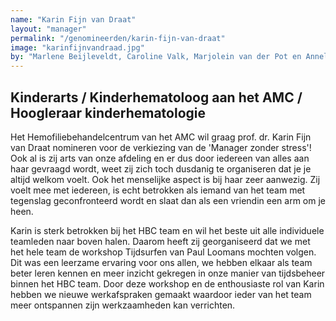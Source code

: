 ```yaml
---
name: "Karin Fijn van Draat"
layout: "manager"
permalink: "/genomineerden/karin-fijn-van-draat"
image: "karinfijnvandraad.jpg"
by: "Marlene Beijleveldt, Caroline Valk, Marjolein van der Pot en Annelies Bentvelsen"
---
```

## Kinderarts / Kinderhematoloog aan het AMC / Hoogleraar kinderhematologie
Het Hemofiliebehandelcentrum van het AMC wil graag prof. dr. Karin Fijn van Draat nomineren voor de verkiezing van de 'Manager zonder stress'!
Ook al is zij arts van onze afdeling en er dus door iedereen van alles aan haar gevraagd wordt, weet zij zich toch dusdanig te organiseren dat je je altijd welkom voelt. Ook het menselijke aspect is bij haar zeer aanwezig. Zij voelt mee met iedereen, is echt betrokken als iemand van het team met tegenslag geconfronteerd wordt en slaat dan als een vriendin een arm om je heen.

Karin is sterk betrokken bij het HBC team en wil het beste uit alle individuele teamleden naar boven halen. Daarom heeft zij georganiseerd dat we met het hele team de workshop Tijdsurfen van Paul Loomans mochten volgen. Dit was een leerzame ervaring voor ons allen, we hebben elkaar als team beter leren kennen en meer inzicht gekregen in onze manier van tijdsbeheer binnen het HBC team. Door deze workshop en de enthousiaste rol van Karin hebben we nieuwe werkafspraken gemaakt waardoor ieder van het team meer ontspannen zijn werkzaamheden kan verrichten.

